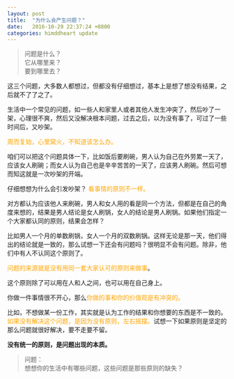 ```yaml
---
layout: post
title:  "为什么会产生问题？"
date:   2016-10-29 22:37:24 +0800
categories: himddheart update
--- 
```


>问题是什么？<br/>它从哪里来？<br/>要到哪里去？

这三个问题，大多数人都想过，但都没有仔细想过，基本上是想了想没有结果，之后就不了了之了。

生活中一个常见的问题，如一些人和家里人或者其他人发生冲突了，然后吵了一架，心理很不爽，然后又没解决根本问题，过去之后，以为没有事了，可过了一些时间后，又吵架。

<font color="orange">周而复始，心里窝火，不知道该怎么办。</font>

咱们可以把这个问题具体一下，比如饭后要刷碗，男人认为自己在外劳累一天了，应该女人刷碗；而女人认为自己也是辛辛苦苦的一天了，应该男人刷碗。然后可想而知这就是一次吵架的开端。

仔细想想为什么会引发吵架？
<font color="orange"> 看事情的原则不一样。</font>

对方都认为应该他人来刷碗，男人和女人用的看是同一个方法，但都是在自己的角度来想的，结果是男人结论是女人刷锅，女人的结论是男人刷锅。如果他们指定一个大家都认同的原则，结果会怎样？

比如男人一个月的单数刷锅，女人一个月的双数刷锅。这样无论是那一天，他们得出的结论就是一致的，那么试想一下还会有问题吗？很明显不会有问题。除非，他们中有人不认同这个原则了。

<font color="orange">问题的来源就是没有用同一套大家认可的原则来做事</font>。

这个原则除了可以用在人和人之间，也可以用在自己身上。

你做一件事情很不开心，那么<font color="orange">你做的事和你的价值观是有冲突的。</font>

比如，不想做某一份工作，其实就是认为工作的结果和你想要的东西是不一致的。<font color="orange">如果没有解决这个问题，是因为没有原则，左右摇摆。</font>试想一下如果原则是坚定的那么问题就很好解决，要不走要不留。

**没有统一的原则，是问题出现的本质。**

>问题：<br/>想想你的生活中有哪些问题，这些问题是那些原则的缺失？





